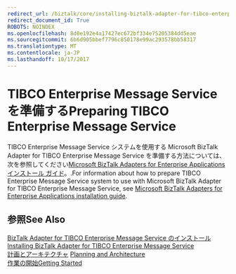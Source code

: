 ```yaml
---
redirect_url: /biztalk/core/installing-biztalk-adapter-for-tibco-enterprise-message-service
redirect_document_id: True
ROBOTS: NOINDEX
ms.openlocfilehash: 8d0e192e4a17427ec672bf334e75205384dd5eae
ms.sourcegitcommit: 6b6d905bbef7796c850178e99ac293578bb58317
ms.translationtype: MT
ms.contentlocale: ja-JP
ms.lasthandoff: 10/17/2017
---
```

# <a name="preparing-tibco-enterprise-message-service"></a><span data-ttu-id="992b7-101">TIBCO Enterprise Message Service を準備する</span><span class="sxs-lookup"><span data-stu-id="992b7-101">Preparing TIBCO Enterprise Message Service</span></span>
<span data-ttu-id="992b7-102">TIBCO Enterprise Message Service システムを使用する Microsoft BizTalk Adapter for TIBCO Enterprise Message Service を準備する方法については、次を参照してください[Microsoft BizTalk Adapters for Enterprise Applications インストール ガイド](../adapters-and-accelerators/install-configure-biztalk-adapters-enterprise-applications.md)。.</span><span class="sxs-lookup"><span data-stu-id="992b7-102">For information about how to prepare TIBCO Enterprise Message Service system to use with Microsoft BizTalk Adapter for TIBCO Enterprise Message Service, see [Microsoft BizTalk Adapters for Enterprise Applications installation guide](../adapters-and-accelerators/install-configure-biztalk-adapters-enterprise-applications.md).</span></span>  
  
## <a name="see-also"></a><span data-ttu-id="992b7-103">参照</span><span class="sxs-lookup"><span data-stu-id="992b7-103">See Also</span></span>  
 <span data-ttu-id="992b7-104">[BizTalk Adapter for TIBCO Enterprise Message Service のインストール](../core/installing-biztalk-adapter-for-tibco-enterprise-message-service.md) </span><span class="sxs-lookup"><span data-stu-id="992b7-104">[Installing BizTalk Adapter for TIBCO Enterprise Message Service](../core/installing-biztalk-adapter-for-tibco-enterprise-message-service.md) </span></span>  
 <span data-ttu-id="992b7-105">[計画とアーキテクチャ](../core/planning-and-architecture16.md) </span><span class="sxs-lookup"><span data-stu-id="992b7-105">[Planning and Architecture](../core/planning-and-architecture16.md) </span></span>  
 [<span data-ttu-id="992b7-106">作業の開始</span><span class="sxs-lookup"><span data-stu-id="992b7-106">Getting Started</span></span>](../core/getting-started-with-biztalk-adapter-for-tibco-enterprise-message-service.md)